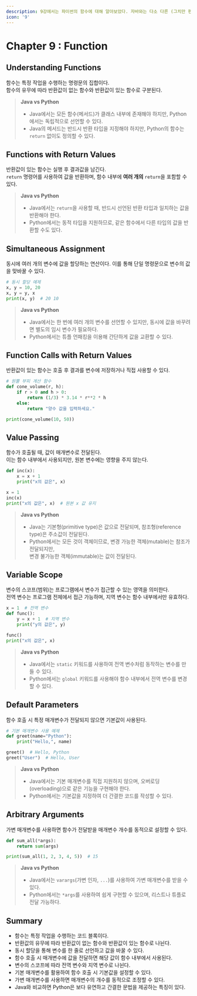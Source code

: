 ```yaml
---
description: 9강에서는 파이썬의 함수에 대해 알아보았다. 자바와는 다소 다른 (그치만 편한) 특징이 인상깊었다.
icon: '9'
---
```


# Chapter 9 : Function

## Understanding Functions

함수는 특정 작업을 수행하는 명령문의 집합이다. \
함수의 유무에 따라 반환값이 없는 함수와 반환값이 있는 함수로 구분된다.

> **Java vs Python**
>
> * Java에서는 모든 함수(메서드)가 클래스 내부에 존재해야 하지만, Python에서는 독립적으로 선언할 수 있다.
> * Java의 메서드는 반드시 반환 타입을 지정해야 하지만, Python의 함수는 `return` 없이도 정의할 수 있다.

## Functions with Return Values

반환값이 있는 함수는 실행 후 결과값을 남긴다. \
`return` 명령어를 사용하여 값을 반환하며, 함수 내부에 **여러 개의** `return`을 포함할 수 있다.

> **Java vs Python**
>
> * Java에서는 `return`을 사용할 때, 반드시 선언된 반환 타입과 일치하는 값을 반환해야 한다.
> * Python에서는 동적 타입을 지원하므로, 같은 함수에서 다른 타입의 값을 반환할 수도 있다.

## Simultaneous Assignment

동시에 여러 개의 변수에 값을 할당하는 연산이다. 이를 통해 단일 명령문으로 변수의 값을 맞바꿀 수 있다.

```python
# 동시 할당 예제
x, y = 10, 20
x, y = y, x
print(x, y)  # 20 10
```

> **Java vs Python**
>
> * Java에서는 한 번에 여러 개의 변수를 선언할 수 있지만, 동시에 값을 바꾸려면 별도의 임시 변수가 필요하다.
> * Python에서는 튜플 언패킹을 이용해 간단하게 값을 교환할 수 있다.

## Function Calls with Return Values

반환값이 있는 함수는 호출 후 결과를 변수에 저장하거나 직접 사용할 수 있다.

```python
# 원뿔 부피 계산 함수
def cone_volume(r, h):
    if r > 0 and h > 0:
        return (1/3) * 3.14 * r**2 * h
    else:
        return "양수 값을 입력하세요."

print(cone_volume(10, 50))
```

## Value Passing

함수가 호출될 때, 값이 매개변수로 전달된다. \
이는 함수 내부에서 사용되지만, 원본 변수에는 영향을 주지 않는다.

```python
def inc(x):
    x = x + 1
    print("x의 값은", x)

x = 1
inc(x)
print("x의 값은", x)  # 원본 x 값 유지
```

> **Java vs Python**
>
> * Java는 기본형(primitive type)은 값으로 전달되며, 참조형(reference type)은 주소값이 전달된다.
> * Python에서는 모든 것이 객체이므로, 변경 가능한 객체(mutable)는 참조가 전달되지만, \
>   변경 불가능한 객체(immutable)는 값이 전달된다.

## Variable Scope

변수의 스코프(범위)는 프로그램에서 변수가 접근할 수 있는 영역을 의미한다. \
전역 변수는 프로그램 전체에서 접근 가능하며, 지역 변수는 함수 내부에서만 유효하다.

```python
x = 1  # 전역 변수
def func():
    y = x + 1  # 지역 변수
    print("y의 값은", y)

func()
print("x의 값은", x)
```

> **Java vs Python**
>
> * Java에서는 `static` 키워드를 사용하여 전역 변수처럼 동작하는 변수를 만들 수 있다.
> * Python에서는 `global` 키워드를 사용해야 함수 내부에서 전역 변수를 변경할 수 있다.

## Default Parameters

함수 호출 시 특정 매개변수가 전달되지 않으면 기본값이 사용된다.

```python
# 기본 매개변수 사용 예제
def greet(name="Python"):
    print("Hello,", name)

greet()  # Hello, Python
greet("User")  # Hello, User
```

> **Java vs Python**
>
> * Java에서는 기본 매개변수를 직접 지원하지 않으며, 오버로딩(overloading)으로 같은 기능을 구현해야 한다.
> * Python에서는 기본값을 지정하여 더 간결한 코드를 작성할 수 있다.

## Arbitrary Arguments

가변 매개변수를 사용하면 함수가 전달받을 매개변수 개수를 동적으로 설정할 수 있다.

```python
def sum_all(*args):
    return sum(args)

print(sum_all(1, 2, 3, 4, 5))  # 15
```

> **Java vs Python**
>
> * Java에서는 `varargs`(가변 인자, `...`)를 사용하여 가변 매개변수를 받을 수 있다.
> * Python에서는 `*args`를 사용하여 쉽게 구현할 수 있으며, 리스트나 튜플로 전달 가능하다.

## Summary

* 함수는 특정 작업을 수행하는 코드 블록이다.
* 반환값의 유무에 따라 반환값이 없는 함수와 반환값이 있는 함수로 나뉜다.
* 동시 할당을 통해 변수를 한 줄로 선언하고 값을 바꿀 수 있다.
* 함수 호출 시 매개변수에 값을 전달하면 해당 값이 함수 내부에서 사용된다.
* 변수의 스코프에 따라 전역 변수와 지역 변수로 나뉜다.
* 기본 매개변수를 활용하여 함수 호출 시 기본값을 설정할 수 있다.
* 가변 매개변수를 사용하면 매개변수의 개수를 동적으로 조정할 수 있다.
* Java와 비교하면 Python은 보다 유연하고 간결한 문법을 제공하는 특징이 있다.
